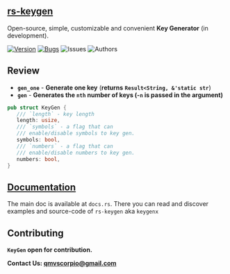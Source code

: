 
## [rs-keygen](https://docs.rs/keygenx/0.1.1/keygenx/)  
Open-source, simple, customizable and convenient **Key Generator** (in development).

 [![Version](https://img.shields.io/badge/keygen-0.1.1-pink)]()
 [![Bugs](https://img.shields.io/badge/bugs-fixed-blue)]()
 ![Issues](https://img.shields.io/badge/issues-goto-green)
 ![Authors](https://img.shields.io/badge/author-@alexanderqmv-yellow)
 
 ## Review
 * **`gen_one`** - **Generate one key** (**returns** **`Result<String, &'static str`**)
 * **`gen`** - **Generates the `nth` number of keys (-`n` is passed in the argument)**
 
 ```rs
 pub struct KeyGen {
    /// `length` - key length
    length: usize,
    /// `symbols` - a flag that can
    /// enable/disable symbols to key gen.
    symbols: bool,
    /// `numbers` - a flag that can
    /// enable/disable numbers to key gen.
    numbers: bool,
}
 ```
 
 ## [Documentation](https://docs.rs/keygenx/0.1.1/keygenx/) 
 The main doc is available at `docs.rs`. There you can read and discover examples and source-code of `rs-keygen` aka `keygenx`
 
 ## Contributing
**`KeyGen` open for contribution.** 

**Contact Us: qmvscorpio@gmail.com**
